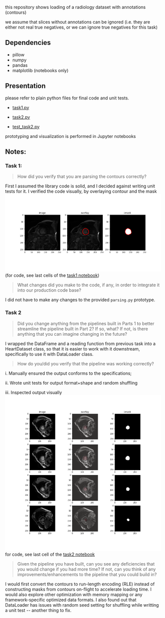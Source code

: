 this repository shows loading of a radiology dataset with annotations (contours)

we assume that slices without annotations can be ignored 
(i.e. they are either not real true negatives, or we can ignore true negatives for this task)

## Dependencies
- pillow
- numpy
- pandas
- matplotlib (notebooks only)


## Presentation 

please refer to plain python files for final code and unit tests.

- [task1.py](task1.py)

- [task2.py](task2.py)

- [test_task2.py](test_task2.py)

prototyping and visualization is performed in Jupyter notebooks

## Notes:
### Task 1:

> How did you verify that you are parsing the contours correctly?
 
First I assumed the library code is solid, and I decided against writing unit tests for it. 
I verified the code visually, by overlaying contour and the mask 
![overlay](task1.png)
(for code, see last cells of the [task1 notebook](task1.ipynb))

> What changes did you make to the code, if any, in order to integrate it into our production code base?

I did not have to make any changes to the provided `parsing.py` prototype.

### Task 2

> Did you change anything from the pipelines built in Parts 1 to better streamline the pipeline built in Part 2? If so, what? If not, is there anything that you can imagine changing in the future?

I wrapped the DataFrame and a reading function from previous task into a HeartDataset class,
so that it is easier to work with it downstream, specifically to use it with DataLoader class.

> How do you/did you verify that the pipeline was working correctly?

i. Manually ensured the output conforms to the specifications;

ii. Wrote unit tests for output format+shape and random shuffling

iii. Inspected output visually
![overlay](task2.png)
for code, see last cell of the [task2 notebook](task2.ipynb)

> Given the pipeline you have built, can you see any deficiencies that you would change if you had more time? If not, can you think of any improvements/enhancements to the pipeline that you could build in?

I would first convert the contours to run-length encoding (RLE) instead of constructing masks from contours on-flight
to accelerate loading time. I would also explore other optimization with memory mapping or any framework-specific
optimized data formats. I also found out that DataLoader has issues with random seed setting for shuffling while
writting a unit test -- another thing to fix.

